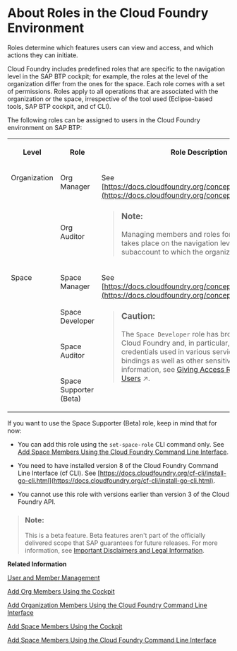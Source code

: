 <!-- loio09076385086b4da3bd1808d5ef572862 -->

# About Roles in the Cloud Foundry Environment

Roles determine which features users can view and access, and which actions they can initiate.

Cloud Foundry includes predefined roles that are specific to the navigation level in the SAP BTP cockpit; for example, the roles at the level of the organization differ from the ones for the space. Each role comes with a set of permissions. Roles apply to all operations that are associated with the organization or the space, irrespective of the tool used \(Eclipse-based tools, SAP BTP cockpit, and cf CLI\).

The following roles can be assigned to users in the Cloud Foundry environment on SAP BTP:


<table>
<tr>
<th valign="top">

Level



</th>
<th valign="top">

Role



</th>
<th valign="top">

Role Description



</th>
</tr>
<tr>
<td valign="top" rowspan="2">

Organization



</td>
<td valign="top">

Org Manager



</td>
<td valign="top" rowspan="2">

See [https://docs.cloudfoundry.org/concepts/roles.html\#orgs](https://docs.cloudfoundry.org/concepts/roles.html#orgs).

> ### Note:  
> Managing members and roles for an organization takes place on the navigation level of the subaccount to which the organization is assigned.



</td>
</tr>
<tr>
<td valign="top">

Org Auditor



</td>
</tr>
<tr>
<td valign="top" rowspan="4">

Space



</td>
<td valign="top">

Space Manager



</td>
<td valign="top" rowspan="4">

See [https://docs.cloudfoundry.org/concepts/roles.html\#orgs](https://docs.cloudfoundry.org/concepts/roles.html#orgs).

> ### Caution:  
> The `Space Developer` role has broad rights within Cloud Foundry and, in particular, has access to the credentials used in various services and app bindings as well as other sensitive data. For more information, see [Giving Access Rights to Platform Users](https://help.sap.com/viewer/df50977d8bfa4c9a8a063ddb37113c43/Cloud/en-US/a03d08e4038b46d480c410395593bbd2.html "If you&apos;ve set up a staged development environment using different subaccounts or spaces, such as for development, testing, and production, we recommend that you grant the Cloud Development Team access to development subaccounts and spaces, but that you grant only the Cloud Administration Team access to the testing and production subaccounts or spaces.") :arrow_upper_right:.



</td>
</tr>
<tr>
<td valign="top">

Space Developer



</td>
</tr>
<tr>
<td valign="top">

Space Auditor



</td>
</tr>
<tr>
<td valign="top">

Space Supporter \(Beta\)



</td>
</tr>
</table>

If you want to use the Space Supporter \(Beta\) role, keep in mind that for now:

-   You can add this role using the `set-space-role` CLI command only. See [Add Space Members Using the Cloud Foundry Command Line Interface](add-space-members-using-the-cloud-foundry-command-line-interface-d23ea8b.md).

-   You need to have installed version 8 of the Cloud Foundry Command Line Interface \(cf CLI\). See [https://docs.cloudfoundry.org/cf-cli/install-go-cli.html](https://docs.cloudfoundry.org/cf-cli/install-go-cli.html).

-   You cannot use this role with versions earlier than version 3 of the Cloud Foundry API.


> ### Note:  
> This is a beta feature. Beta features aren't part of the officially delivered scope that SAP guarantees for future releases. For more information, see [Important Disclaimers and Legal Information](https://help.sap.com/viewer/disclaimer).

**Related Information**  


[User and Member Management](../10-concepts/user-and-member-management-cc1c676.md "On the cloud platform, member management happens at all levels from global account to space, while user management is done for deployed applications.")

[Add Org Members Using the Cockpit](add-org-members-using-the-cockpit-a4eeaf1.md "Add users as org members and assign roles to grant the users access to user and quota information in a Cloud Foundry org.")

[Add Organization Members Using the Cloud Foundry Command Line Interface](add-organization-members-using-the-cloud-foundry-command-line-interface-1422a5d.md "You can use the Cloud Foundry Command Line Interface (cf CLI) to add organization members and assign roles to them.")

[Add Space Members Using the Cockpit](add-space-members-using-the-cockpit-81d0b4d.md "You can add space members and assign roles to them at the space level in the cockpit.")

[Add Space Members Using the Cloud Foundry Command Line Interface](add-space-members-using-the-cloud-foundry-command-line-interface-d23ea8b.md "You can use the Cloud Foundry Command Line Interface (cf CLI) to add space members and assign roles to them.")

